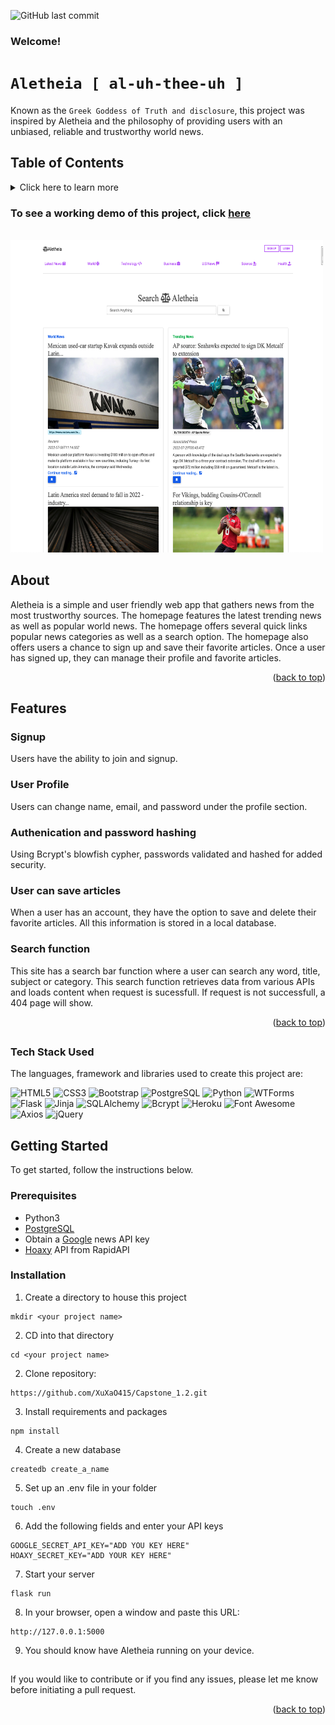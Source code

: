 ![GitHub last commit](https://img.shields.io/github/last-commit/XuXaO415/Capstone_1.2)

<!-- 
# <div align='center'>Aletheia [ al-uh-thee-uh ]</div> -->

<!-- ## <div align="center">The Greek Goddess of Truth</div> -->

<!-- Aletheia Header -->
### Welcome!
# `Aletheia [ al-uh-thee-uh ]`  

Known as the `Greek Goddess of Truth and disclosure`, this project was inspired by Aletheia and the philosophy of providing users with an unbiased, reliable and trustworthy world news.




<!-- 
## <div align='center'>_Your source for trustworthy news._</div> -->



  <!-- TABLE OF CONTENTS -->
## Table of Contents
 <details>
  <summary>Click here to learn more</summary>
  <ol>
    <li>
      <a href="#about-the-project">About This Project</a>
      <ul>
        <li><a href="#about">About</a></li>
      </ul>
      <ul>
        <li><a href="#features">Features</a></li>
      </ul>
      <ul>
        <li><a href="#tech-stack-used">Tech Stack Used</a></li>
      </ul>
    </li>
    <li>
      <a href="#getting-started">Getting Started</a>
      <ul>
        <li><a href="#prerequisites">Prerequisites</a></li>
        <li><a href="#installation">Installation</a></li>
      </ul>
    </li>
  </ol>
</details>


<!--   <p align="center">
       · <a href="https://aletheia-news.herokuapp.com/" target="_blank">View Demo</a> ·
  </p> -->



<!-- ABOUT THE PROJECT -->
<!-- ## About This Project -->

### To see a working demo of this project, click [here](https://aletheia-news.herokuapp.com/)

<br />
<div align="left">
  <a href="https://aletheia-news.herokuapp.com/">
    <img src="img/aletheia.jpeg" alt="screenshot" width="500" height="500">
  </a> 
  </div>

## About

Aletheia is a simple and user friendly web app that gathers news from the most trustworthy sources.
The homepage features the latest trending news as well as popular world news. The homepage offers several quick links popular news categories as well as a search option. 
The homepage also offers users a chance to sign up and save their favorite articles. Once a user has signed up, they can manage their profile and favorite articles. 
<p align="right">(<a href="#welcome">back to top</a>)</p>

## Features

### Signup
Users have the ability to join and signup.

### User Profile
Users can change name, email, and password under the profile section.

### Authenication and password hashing
Using Bcrypt's blowfish cypher, passwords validated and hashed for added security.

### User can save articles 
When a user has an account, they have the option to save and delete their favorite articles. All this information is stored in a local database.

### Search function
This site has a search bar function where a user can search any word, title, subject or category. This search function retrieves data from various APIs and loads content when request is sucessfull. If request is not successfull, a 404 page will show.

<p align="right">(<a href="#welcome">back to top</a>)</p>

##



### Tech Stack Used
The languages, framework and libraries used to create this project are:

![HTML5](https://img.shields.io/badge/HTML5-E34F26?style=for-the-badge&logo=html5&logoColor=white)
![CSS3](https://img.shields.io/badge/CSS3-1572B6?style=for-the-badge&logo=css3&logoColor=white)
![Bootstrap](https://img.shields.io/badge/Bootstrap-563D7C?style=for-the-badge&logo=bootstrap&logoColor=white)
![PostgreSQL](https://img.shields.io/badge/PostgreSQL-316192?style=for-the-badge&logo=postgresql&logoColor=4169E1)
![Python](https://img.shields.io/badge/Pyhton-186489?style=for-the-badge&logo=python&logoColor=yellow)
![WTForms](https://img.shields.io/badge/WTForms-000000?style=for-the-badge&logo=wtforms&logoColor=white)
![Flask](https://img.shields.io/badge/flask-%23000.svg?style=for-the-badge&logo=flask&logoColor=white)
![Jinja](https://img.shields.io/badge/Jinja-186489?style=for-the-badge&logo=jinja&logoColor=black)
![SQLAlchemy](https://img.shields.io/badge/SQLAlchemy-186489?style=for-the-badge&logo=sqlalchemy&logoColor=white)
![Bcrypt](https://img.shields.io/badge/Bcrypt-186489?style=for-the-badge&logo=bcrypt&logoColor=white)
![Heroku](https://img.shields.io/badge/heroku-186489?style=for-the-badge&logo=heroku&logoColor=purple)
![Font Awesome](https://img.shields.io/badge/fontawesome-186489?style=for-the-badge&logo=fontawesome&logoColor=528DD7)
![Axios](https://img.shields.io/badge/axios-186489?style=for-the-badge&logo=axios&logoColor=purple)
![jQuery](https://img.shields.io/badge/jquery-186489?style=for-the-badge&logo=jquery&logoColor=blue)



<!-- GETTING STARTED -->



## Getting Started
To get started, follow the instructions below.


### Prerequisites
- Python3
- [PostgreSQL](https://www.postgresql.org/)
- Obtain a [Google](https://newsapi.org/) news API key
- [Hoaxy](https://rapidapi.com/truthy/api/hoaxy/) API from RapidAPI 

### Installation
1. Create a directory to house this project
```
mkdir <your project name>
```

2. CD into that directory
```
cd <your project name>
```

2. Clone repository:
```
https://github.com/XuXaO415/Capstone_1.2.git
```
3. Install requirements and packages
```
npm install
```

4. Create a new database
```
createdb create_a_name
```
5. Set up an .env file in your folder
```
touch .env
```
6. Add the following fields and enter your API keys
```
GOOGLE_SECRET_API_KEY="ADD YOU KEY HERE"
HOAXY_SECRET_KEY="ADD YOUR KEY HERE"
```
7. Start your server
``` 
flask run
```
8. In your browser, open a window and paste this URL:
```
http://127.0.0.1:5000
```
9. You should know have Aletheia running on your device.

## 

If you would like to contribute or if you find any issues, please let me know before initiating a pull request.


<p align="right">(<a href="#welcome">back to top</a>)</p>






<!-- # <div align='center'>Aletheia</div>
## <div align='center'>_Your source for trustworty news._</div>
## <div align='center'> Try app here: https://aletheia-news.herokuapp.com/ </div>




Aletheia is ia user friendly web app that gathers news from the most trustworty sources.
The homepage features the latest trending news as well as popular world news. The homepage offers several quick links popular news categories as well as a search option. The homepage also offers users a chance to sign up and save their favorite articles. Once a user has signed up, they can manage their profile and favorite articles.

This project uses data from:

- [Google News API](https://newsapi.org/)
- [Hoaxy API](https://rapidapi.com/truthy/api/hoaxy/)
## Features

- Simple user interface
- Search option allows user to search any article they like
- Bcrypt hashes user password, authenticates and validates user account
- User can favorite and unfavorite articles of interest
- User can manage their profile


## 🖥️ Technology Stack: 

![HTML5](https://img.shields.io/badge/HTML5-E34F26?style=for-the-badge&logo=html5&logoColor=white)
![CSS3](https://img.shields.io/badge/CSS3-1572B6?style=for-the-badge&logo=css3&logoColor=white)
![Bootstrap](https://img.shields.io/badge/Bootstrap-563D7C?style=for-the-badge&logo=bootstrap&logoColor=white)
![PostgreSQL](https://img.shields.io/badge/PostgreSQL-316192?style=for-the-badge&logo=postgresql&logoColor=white)
![Python](https://img.shields.io/badge/Pyhton-186489?style=for-the-badge&logo=python&logoColor=white)
![WTForms](https://img.shields.io/badge/WTForms-000000?style=for-the-badge&logo=wtforms&logoColor=white)
![Flask](https://img.shields.io/badge/Flask-186489?style=for-the-badge&logo=flask&logoColor=white)
![Jinja](https://img.shields.io/badge/Jinja-186489?style=for-the-badge&logo=jinja&logoColor=white)
![SQLAlchemy](https://img.shields.io/badge/SQLAlchemy-186489?style=for-the-badge&logo=sqlalchemy&logoColor=white)
![Bcrypt](https://img.shields.io/badge/Bcrypt-186489?style=for-the-badge&logo=bcrypt&logoColor=white) -->

